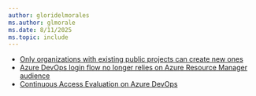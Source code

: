 ```yaml
---
author: gloridelmorales
ms.author: glmorale
ms.date: 8/11/2025
ms.topic: include
---
```


- [Only organizations with existing public projects can create new ones](#only-organizations-with-existing-public-projects-can-create-new-ones)
- [Azure DevOps login flow no longer relies on Azure Resource Manager audience](#azure-devops-login-flow-no-longer-relies-on-azure-resource-manager-audience)
- [Continuous Access Evaluation on Azure DevOps](#continuos-access-evaluation-on-azure-devops)